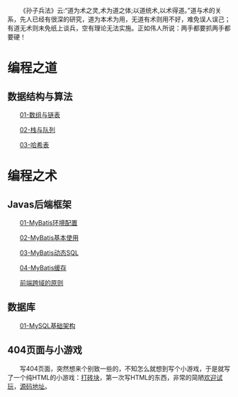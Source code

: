 &emsp;&emsp;《孙子兵法》云:“道为术之灵,术为道之体;以道统术,以术得道。”道与术的关系，先人已经有很深的研究，道为本术为用，无道有术则用不好，难免误人误己；有道无术则未免纸上谈兵，空有理论无法实施。正如伟人所说：两手都要抓两手都要硬！
# 编程之道
## 数据结构与算法
&emsp;&emsp;[01-数组与链表](./数据结构与算法/01-数组与链表.md)

&emsp;&emsp;[02-栈与队列](./数据结构与算法/02-栈与队列.md)

&emsp;&emsp;[03-哈希表](./数据结构与算法/03-哈希表.md)

# 编程之术
## Javas后端框架
&emsp;&emsp;[01-MyBatis环境配置](./Javas/01-MyBatis环境配置.md)

&emsp;&emsp;[02-MyBatis基本使用](./Javas/02-MyBatis基本使用.md)

&emsp;&emsp;[03-MyBatis动态SQL](./Javas/03-MyBatis动态SQL.md)

&emsp;&emsp;[04-MyBatis缓存](./Javas/04-MyBatis缓存.md)

&emsp;&emsp;[前端跨域的原则](./Javas/前端跨域的原则.md)

## 数据库
&emsp;&emsp;[01-MySQL基础架构](./database/01-MySQL基础架构.md)

## 404页面与小游戏
&emsp;&emsp;写404页面，突然想来个别致一些的，不知怎么就想到写个小游戏，于是就写了一个纯HTML的小游戏：[打砖块](./小游戏.md)，第一次写HTML的东西，非常的简陋[欢迎试玩](./game.md)，[源码地址](https://github.com/kestiny/kestiny.github.io/blob/master/404.html)。
